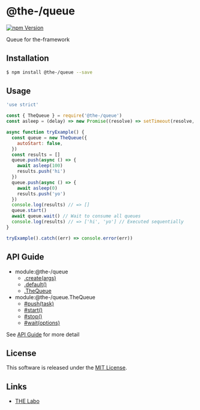 @the-/queue
==========

<!---
This file is generated by the-tmpl. Do not update manually.
--->

<!-- Badge Start -->
<a name="badges"></a>

[![npm Version][bd_npm_shield_url]][bd_npm_url]

[bd_repo_url]: https://github.com/the-labo/the
[bd_travis_url]: http://travis-ci.org/the-labo/the
[bd_travis_shield_url]: http://img.shields.io/travis/the-labo/the.svg?style=flat
[bd_travis_com_url]: http://travis-ci.com/the-labo/the
[bd_travis_com_shield_url]: https://api.travis-ci.com/the-labo/the.svg?token=
[bd_license_url]: https://github.com/the-labo/the/blob/master/LICENSE
[bd_npm_url]: http://www.npmjs.org/package/@the-/queue
[bd_npm_shield_url]: http://img.shields.io/npm/v/@the-/queue.svg?style=flat
[bd_standard_url]: http://standardjs.com/
[bd_standard_shield_url]: https://img.shields.io/badge/code%20style-standard-brightgreen.svg

<!-- Badge End -->


<!-- Description Start -->
<a name="description"></a>

Queue for the-framework

<!-- Description End -->


<!-- Overview Start -->
<a name="overview"></a>




<!-- Overview End -->


<!-- Sections Start -->
<a name="sections"></a>

<!-- Section from "doc/readme/01.Installation.md.hbs" Start -->

<a name="section-doc-readme-01-installation-md"></a>

Installation
-----

```bash
$ npm install @the-/queue --save
```


<!-- Section from "doc/readme/01.Installation.md.hbs" End -->

<!-- Section from "doc/readme/02.Usage.md.hbs" Start -->

<a name="section-doc-readme-02-usage-md"></a>

Usage
---------

```javascript
'use strict'

const { TheQueue } = require('@the-/queue')
const asleep = (delay) => new Promise((resolve) => setTimeout(resolve, delay))

async function tryExample() {
  const queue = new TheQueue({
    autoStart: false,
  })
  const results = []
  queue.push(async () => {
    await asleep(100)
    results.push('hi')
  })
  queue.push(async () => {
    await asleep(0)
    results.push('yo')
  })
  console.log(results) // => []
  queue.start()
  await queue.wait() // Wait to consume all queues
  console.log(results) // => ['hi', 'yo'] // Executed sequentially
}

tryExample().catch((err) => console.error(err))

```


<!-- Section from "doc/readme/02.Usage.md.hbs" End -->


<!-- Sections Start -->

<a name="api"></a>

## API Guide


- module:@the-/queue
  - [.create(args)](./doc/api/api.md#module_@the-/queue.create)
  - [.default()](./doc/api/api.md#module_@the-/queue.default)
  - [.TheQueue](./doc/api/api.md#module_@the-/queue.TheQueue)
- module:@the-/queue.TheQueue
  - [#push(task)](./doc/api/api.md#module_@the-/queue.TheQueue#push)
  - [#start()](./doc/api/api.md#module_@the-/queue.TheQueue#start)
  - [#stop()](./doc/api/api.md#module_@the-/queue.TheQueue#stop)
  - [#wait(options)](./doc/api/api.md#module_@the-/queue.TheQueue#wait)

See [API Guide](./doc/api/api.md) for more detail


<!-- LICENSE Start -->
<a name="license"></a>

License
-------
This software is released under the [MIT License](https://github.com/the-labo/the/blob/master/LICENSE).

<!-- LICENSE End -->


<!-- Links Start -->
<a name="links"></a>

Links
------

+ [THE Labo][the_labo_url]

[the_labo_url]: https://github.com/the-labo

<!-- Links End -->
